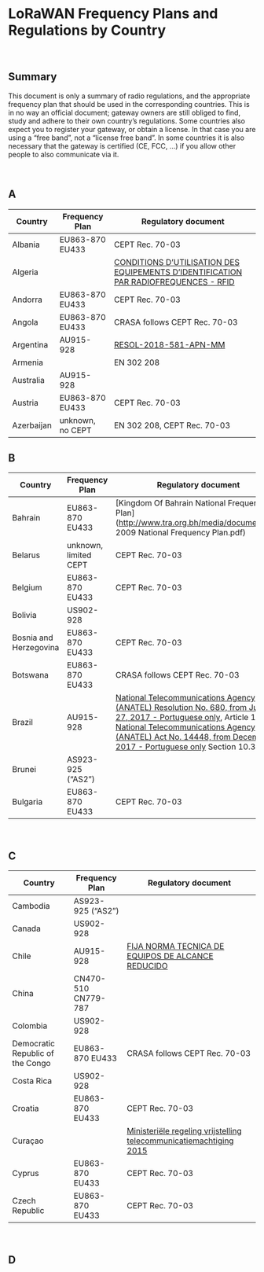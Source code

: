 # LoRaWAN Frequency Plans and Regulations by Country

&nbsp;

## Summary

This document is only a summary of radio regulations, and the appropriate frequency plan that should be used in the corresponding countries. This is in no way an official document; gateway owners are still obliged to find, study and adhere to their own country’s regulations. Some countries also expect you to register your gateway, or obtain a license. In that case you are using a “free band”, not a “license free band”. In some countries it is also necessary that the gateway is certified (CE, FCC, …) if you allow other people to also communicate via it.

&nbsp;

## A

| Country    | **Frequency Plan**   | Regulatory document                                          |
| ---------- | -------------------- | ------------------------------------------------------------ |
| Albania    | EU863-870<br />EU433 | CEPT Rec. 70-03                                              |
| Algeria    |                      | [CONDITIONS D’UTILISATION DES EQUIPEMENTS D’IDENTIFICATION PAR RADIOFREQUENCES - RFID](http://www.anf.dz/pdf/caf/RFID.pdf) |
| Andorra    | EU863-870<br />EU433 | CEPT Rec. 70-03                                              |
| Angola     | EU863-870<br />EU433 | CRASA follows CEPT Rec. 70-03                                |
| Argentina  | AU915-928            | [RESOL-2018-581-APN-MM](https://www.enacom.gob.ar/multimedia/normativas/2018/res581MM.pdf) |
| Armenia    |                      | EN 302 208                                                   |
| Australia  | AU915-928            |                                                              |
| Austria    | EU863-870<br />EU433 | CEPT Rec. 70-03                                              |
| Azerbaijan | unknown, no CEPT     | EN 302 208, CEPT Rec. 70-03                                  |



## B

| Country                | Frequency Plan        | Regulatory document                                          |
| ---------------------- | --------------------- | ------------------------------------------------------------ |
| Bahrain                | EU863-870 EU433       | [Kingdom Of Bahrain National Frequency Plan](http://www.tra.org.bh/media/document/The 2009 National Frequency Plan.pdf) |
| Belarus                | unknown, limited CEPT | CEPT Rec. 70-03                                              |
| Belgium                | EU863-870<br />EU433  | CEPT Rec. 70-03                                              |
| Bolivia                | US902-928             |                                                              |
| Bosnia and Herzegovina | EU863-870 EU433       | CEPT Rec. 70-03                                              |
| Botswana               | EU863-870 EU433       | CRASA follows CEPT Rec. 70-03                                |
| Brazil                 | AU915-928             | [National Telecommunications Agency (ANATEL) Resolution No. 680, from June 27, 2017 - Portuguese only](http://www.anatel.gov.br/legislacao/resolucoes/2017/936-resolucao-680), Article 10 [National Telecommunications Agency (ANATEL) Act No. 14448, from December 4, 2017 - Portuguese only](http://www.anatel.gov.br/legislacao/atos-de-requisitos-tecnicos-de-certificacao/2017/1139-ato-14448) Section 10.3 |
| Brunei                 | AS923-925 (“AS2”)     |                                                              |
| Bulgaria               | EU863-870<br />EU433  | CEPT Rec. 70-03                                              |

&nbsp;

## C

| Country                          | Frequency Plan           | Regulatory document                                          |
| -------------------------------- | ------------------------ | ------------------------------------------------------------ |
| Cambodia                         | AS923-925 (“AS2”)        |                                                              |
| Canada                           | US902-928                |                                                              |
| Chile                            | AU915-928                | [FIJA NORMA TECNICA DE EQUIPOS DE ALCANCE REDUCIDO](https://www.leychile.cl/Consulta/m/norma_plana?org=&idNorma=240404) |
| China                            | CN470-510<br />CN779-787 |                                                              |
| Colombia                         | US902-928                |                                                              |
| Democratic Republic of the Congo | EU863-870 EU433          | CRASA follows CEPT Rec. 70-03                                |
| Costa Rica                       | US902-928                |                                                              |
| Croatia                          | EU863-870<br />EU433     | CEPT Rec. 70-03                                              |
| Curaçao                          |                          | [Ministeriële regeling vrijstelling telecommunicatiemachtiging 2015](http://btnp.org/images/stories/pdf/telecom/PB_20153.pdf) |
| Cyprus                           | EU863-870<br />EU433     | CEPT Rec. 70-03                                              |
| Czech Republic                   | EU863-870<br />EU433     | CEPT Rec. 70-03                                              |

&nbsp;

## D

